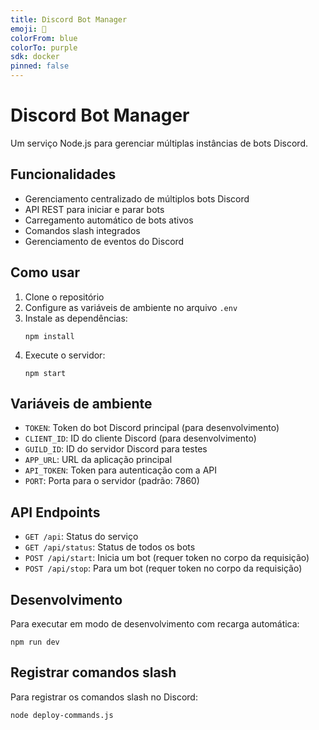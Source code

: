 ```yaml
---
title: Discord Bot Manager
emoji: 🤖
colorFrom: blue
colorTo: purple
sdk: docker
pinned: false
---
```


# Discord Bot Manager

Um serviço Node.js para gerenciar múltiplas instâncias de bots Discord.

## Funcionalidades

- Gerenciamento centralizado de múltiplos bots Discord
- API REST para iniciar e parar bots
- Carregamento automático de bots ativos
- Comandos slash integrados
- Gerenciamento de eventos do Discord

## Como usar

1. Clone o repositório
2. Configure as variáveis de ambiente no arquivo `.env`
3. Instale as dependências:
   ```
   npm install
   ```
4. Execute o servidor:
   ```
   npm start
   ```

## Variáveis de ambiente

- `TOKEN`: Token do bot Discord principal (para desenvolvimento)
- `CLIENT_ID`: ID do cliente Discord (para desenvolvimento)
- `GUILD_ID`: ID do servidor Discord para testes
- `APP_URL`: URL da aplicação principal
- `API_TOKEN`: Token para autenticação com a API
- `PORT`: Porta para o servidor (padrão: 7860)

## API Endpoints

- `GET /api`: Status do serviço
- `GET /api/status`: Status de todos os bots
- `POST /api/start`: Inicia um bot (requer token no corpo da requisição)
- `POST /api/stop`: Para um bot (requer token no corpo da requisição)

## Desenvolvimento

Para executar em modo de desenvolvimento com recarga automática:

```
npm run dev
```

## Registrar comandos slash

Para registrar os comandos slash no Discord:

```
node deploy-commands.js
```
